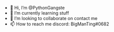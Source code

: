 - 👋 Hi, I’m @PythonGangste
- 🌱 I’m currently learning stuff
- 💞️ I’m looking to collaborate on contact me
- 📫 How to reach me discord: BigManTing#0682
